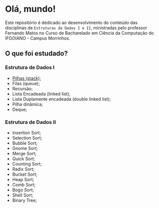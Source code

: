 # Olá, mundo!
Este repositório é dedicado ao desenvolvimento do conteúdo das disciplinas de ``Estruturas de Dados I e II``, ministradas pelo professor Fernando Matos no Curso de Bacharelado em Ciência da Computação do IFGOIANO - Campus Morrinhos.

## O que foi estudado?
### Estrutura de Dados I
 - [Pilhas (stack);](https://www.google.com)
 - Filas (queue);
 - Recursão;
 - Lista Encadeada (linked list);
 - Lista Duplamente encadeada (double linked list);
 - Pilha dinâmica;
 - Deque;

### Estrutura de Dados II
 - Insertion Sort;
 - Selection Sort;
 - Bubble Sort;
 - Gnome Sort;
 - Merge Sort;
 - Quick Sort;
 - Counting Sort;
 - Radix Sort;
 - Bucket Sort;
 - Heap Sort;
 - Comb Sort;
 - Bogo Sort;
 - Shell Sort;
 - Binary Tree;
